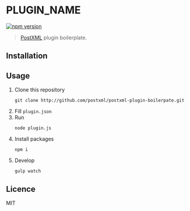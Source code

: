 # PLUGIN_NAME
[![npm version][npm-image]][npm-url]

> [PostXML] plugin boilerplate.

## Installation

## Usage
   1. Clone this repository
      ```
      git clone http://github.com/postxml/postxml-plugin-boilerpate.git
      ```
   2. Fill `plugin.json`
   3. Run
      ```
      node plugin.js
      ```
   4. Install packages
      ```
      npm i
      ```
   5. Develop
      ```
      gulp watch
      ```

## Licence
MIT

[PostXML]: https://github.com/postxml/postxml

[npm-url]: https://www.npmjs.org/package/PLUGIN_NAME
[npm-image]: http://img.shields.io/npm/v/PLUGIN_NAME.svg?style=flat-square
